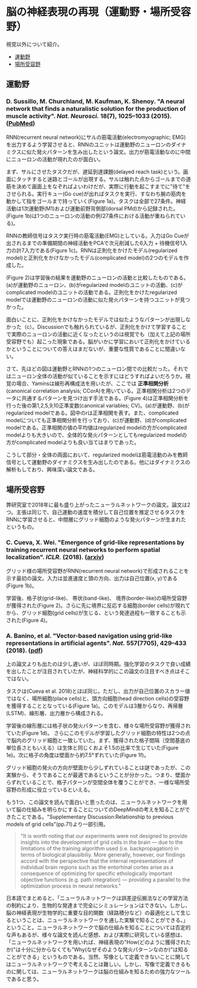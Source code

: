 # 脳の神経表現の再現（運動野・場所受容野）
視覚以外について紹介。

- [運動野](#運動野)
- [場所受容野](#場所受容野)

## 運動野
### D. Sussillo, M. Churchland, M. Kaufman, K. Shenoy. "A neural network that finds a naturalistic solution for the production of muscle activity". *Nat. Neurosci.* **18**(7), 1025–1033 (2015). ([PubMed](https://www.ncbi.nlm.nih.gov/pubmed/26075643))
RNN(recurrent neural network)にサルの筋電活動(electromyographic; EMG)を出力するよう学習させると、RNNのユニットは運動野のニューロンのダイナミクスに似た発火パターンを生み出したという論文。出力が筋電活動なのに中間にニューロンの活動が現れたのが面白い。  

まず、サルにさせたタスクだが、遅延到達課題(delayed reach task)という。画面にタッチすると迷路とゴールが出現する。サルは触れた点からゴールまでの道筋を決めて画面上をなぞればよいわけだが、実際に行動を起こすまでに"待て"をさせられる。実行キュー(Go cue)が出ればタスクを実行、すなわち腕の筋肉を動かして指をゴールまで持っていく(Figure 1a)。タスクは全部で27条件。神経活動は1次運動野(M1)および運動前野背側部(dorsal PMd)から記録された。(Figure 1b)は1つのニューロンの活動の例(27条件における活動が重ねられている)。  

RNNの教師信号はタスク実行時の筋電活動(EMG)としている。入力はGo Cueが出されるまでの準備期間の神経活動をPCAで次元削減した6入力 + 待機信号1入力の計7入力である(Figure 1c)。RNNは正則化をかけたモデル(regularized model)と正則化をかけなかったモデル(complicated model)の2つのモデルを作成した。  

(Figure 2)は学習後の結果を運動野のニューロンの活動と比較したものである。(a)が運動野のニューロン、(b)がregularized modelのユニットの活動、(c)がcomplicated modelのユニットの活動である。正則化をかけたregularized modelでは運動野のニューロンの活動に似た発火パターンを持つユニットが見つかった。  

面白いことに、正則化をかけなかったモデルでは似たようなパターンが出現しなかった（c）。Discussionでも触れられているが、正則化をかけて学習することで実際のニューロンの活動に近くなったというのは視覚でも（加えて上記の場所受容野でも）起こった現象である。脳がいかに学習において正則化をかけているかということについての答えはまだないが、重要な性質であることに間違いない。  

さて、先ほどの図は運動野とRNNの1つのニューロン間での比較だった。それではニューロン全体の活動が似ていることを示すにはどうすればよいだろうか。視覚の場合、Yaminsは線形再構成法を用いたが、ここでは **正準相関分析**(canonical correlation analysis; CCorA)を用いている。正準相関分析は2つのデータに共通するパターンを見つけ出す手法である。(Figure 4)は正準相関分析を行った後の第1,2,5,9,10正準変数(canonical variables; CV)。(a)が運動野、(b)がregularized modelである。図中のrは正準相関を表す。また、complicated modelについても正準相関分析を行っており、(c)が運動野、(d)がcomplicated modelである。正準相関の値の平均値はregularized modelの方がcomplicated modelよりも大きいので、全体的な発火パターンとしてもregularized modelの方がcomplicated modelよりも良い当てはまりであった。  

こうして部分・全体の両面において、regularized modelは筋電活動のみを教師信号として運動野のダイナミクスを生み出したのである。他にはダイナミクスの解析もしており、興味深い論文である。  

## 場所受容野
弊研究室で2018年に最も盛り上がったニューラルネットワークの論文。論文は2つ。主張は同じで、自己運動の速度を積分して自己位置を推定させるタスクをRNNに学習させると、中間層にグリッド細胞のような発火パターンが生まれたというもの。  
### C. Cueva, X. Wei. "Emergence of grid-like representations by training recurrent neural networks to perform spatial localization". *ICLR.* (2018). ([arxiv](https://arxiv.org/abs/1803.07770))
グリッド様の場所受容野がRNN(recurrent neural network)で形成されることを示す最初の論文。入力は並進速度と頭の方向、出力は自己位置(x, y)である(Figure 1b)。  

学習後、格子状(grid-like)、 帯状(band-like)、 境界(border-like)の場所受容野が獲得された(Figure 2)。さらに先に境界に反応する細胞(border cells)が現れてから、グリッド細胞(grid cells)が生じる、という発達過程も一致することも示された(Figure 4)。

### A. Banino, et al. "Vector-based navigation using grid-like representations in artificial agents". *Nat.* **557**(7705), 429–433 (2018). ([pdf](https://deepmind.com/documents/201/Vector-based%20Navigation%20using%20Grid-like%20Representations%20in%20Artificial%20Agents.pdf))
上の論文よりも出たのは少し遅いが、ほぼ同時期。強化学習のタスクで良い成績を出したことが注目されていたが、神経科学的にこの論文の注目すべき点はそこではない。  

タスクは(Cueva et al. 2018)とほぼ同じ。ただし、出力が自己位置のスカラー値ではなく、場所細胞(place cells)と、頭方向細胞(head direction cells)の受容野を獲得することとなっている(Figure 1a)。このモデルは3層からなり、再帰層(LSTM)、線形層、出力層から構成される。  

学習後の線形層には格子状の発火パターンを含む、様々な場所受容野が獲得されていた(Figure 1d)。 さらにこのモデルが学習したグリッド細胞の特性は2つの点で脳内のグリッド細胞と一致していた。まず、獲得された格子間隔（空間基底の単位長さともいえる）は生体と同じくおよそ1.5の比率で生じていた(Figure 1e)。次に格子の角度は壁面から約7.5°ずれていた(Figure 1f)。  

グリッド細胞の発火の方向が壁面から少しずれていることは謎であったが、この実験から、そうであることが最適であるということが分かった。つまり、壁面からずれていることで、格子パターンが空間全体を覆うことができ、一様な場所受容野の形成に役立っているといえる。  

もう1つ、この論文を読んで面白いと思ったのは、ニューラルネットワークを用いて脳の仕組みを明らかにすることについてのDeepMindの考えを知ることができたことである。"Supplementary Discussion:Relationship to previous models of grid cells"(pp.71)より一部引用。

> "It is worth noting that our experiments were not designed to provide insights into the development of grid cells in the brain — due to the limitations of the training algorithm used (i.e. backpropagation) in terms of biological plausibiliy. More generally, however, our findings accord with the perspective that the internal representations of individual brain regions such as the entorhinal cortex arise as a consequence of optimizing for specific ethologically important objective functions (e.g. path integration) — providing a parallel to the optimization process in neural networks."
>

日本語でまとめると、「ニューラルネットワークは誤差逆伝搬法などの学習方法の制約により、生物的な発達まで完全にシミュレーションはできない。しかし、脳の神経表現が生物学的に重要な目的関数（経路積分など）の最適化として生じるということは、ニューラルネットワークを通した実験で知ることができる。」ということ。ニューラルネットワークで脳の仕組みを知ることについては否定的な声もあるが、様々な論文を読んだ感想、および実際に研究している感想は、「ニューラルネットワークを用いれば、神経表現の"How(どのように獲得されたか)"は十分に分からなくても"Why(なぜそのような発火パターンなのか)"は知ることができる」というものである。当然、写像として定義できないことに関してはニューラルネットワークで考えることは難しい。しかし、写像で定義できるものに関しては、ニューラルネットワークは脳の仕組みを知るための強力なツールであると思う。  
